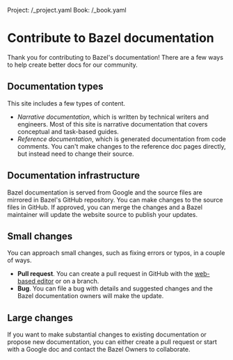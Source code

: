 Project: /_project.yaml
Book: /_book.yaml

# Contribute to Bazel documentation

Thank you for contributing to Bazel's documentation! There are a few ways to
help create better docs for our community.

## Documentation types

This site includes a few types of content.

 - *Narrative documentation*, which is written by technical writers and
   engineers. Most of this site is narrative documentation that covers
   conceptual and task-based guides.
 - *Reference documentation*, which is generated documentation from code comments.
   You can't make changes to the reference doc pages directly, but instead need
   to change their source.

## Documentation infrastructure

Bazel documentation is served from Google and the source files are mirrored in
Bazel's GitHub repository. You can make changes to the source files in GitHub.
If approved, you can merge the changes and a Bazel maintainer will update the
website source to publish your updates.


## Small changes

You can approach small changes, such as fixing errors or typos, in a couple of
ways.

 - **Pull request**. You can create a pull request in GitHub with the
   [web-based editor](https://docs.github.com/repositories/working-with-files/managing-files/editing-files) or on a branch.
 - **Bug**. You can file a bug with details and suggested changes and the Bazel
   documentation owners will make the update.

## Large changes

If you want to make substantial changes to existing documentation or propose
new documentation, you can either create a pull request or start with a Google
doc and contact the Bazel Owners to collaborate.
